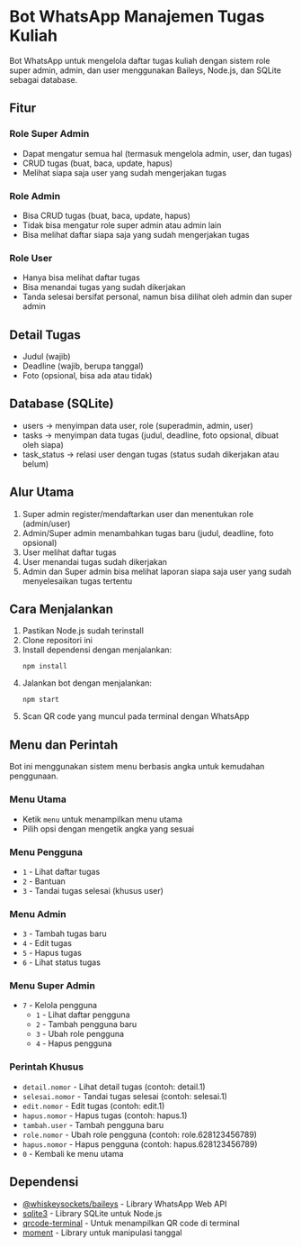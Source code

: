 # Bot WhatsApp Manajemen Tugas Kuliah

Bot WhatsApp untuk mengelola daftar tugas kuliah dengan sistem role super admin, admin, dan user menggunakan Baileys, Node.js, dan SQLite sebagai database.

## Fitur

### Role Super Admin
- Dapat mengatur semua hal (termasuk mengelola admin, user, dan tugas)
- CRUD tugas (buat, baca, update, hapus)
- Melihat siapa saja user yang sudah mengerjakan tugas

### Role Admin
- Bisa CRUD tugas (buat, baca, update, hapus)
- Tidak bisa mengatur role super admin atau admin lain
- Bisa melihat daftar siapa saja yang sudah mengerjakan tugas

### Role User
- Hanya bisa melihat daftar tugas
- Bisa menandai tugas yang sudah dikerjakan
- Tanda selesai bersifat personal, namun bisa dilihat oleh admin dan super admin

## Detail Tugas
- Judul (wajib)
- Deadline (wajib, berupa tanggal)
- Foto (opsional, bisa ada atau tidak)

## Database (SQLite)
- users → menyimpan data user, role (superadmin, admin, user)
- tasks → menyimpan data tugas (judul, deadline, foto opsional, dibuat oleh siapa)
- task_status → relasi user dengan tugas (status sudah dikerjakan atau belum)

## Alur Utama
1. Super admin register/mendaftarkan user dan menentukan role (admin/user)
2. Admin/Super admin menambahkan tugas baru (judul, deadline, foto opsional)
3. User melihat daftar tugas
4. User menandai tugas sudah dikerjakan
5. Admin dan Super admin bisa melihat laporan siapa saja user yang sudah menyelesaikan tugas tertentu

## Cara Menjalankan

1. Pastikan Node.js sudah terinstall
2. Clone repositori ini
3. Install dependensi dengan menjalankan:
   ```
   npm install
   ```
4. Jalankan bot dengan menjalankan:
   ```
   npm start
   ```
5. Scan QR code yang muncul pada terminal dengan WhatsApp

## Menu dan Perintah

Bot ini menggunakan sistem menu berbasis angka untuk kemudahan penggunaan.

### Menu Utama
- Ketik `menu` untuk menampilkan menu utama
- Pilih opsi dengan mengetik angka yang sesuai

### Menu Pengguna
- `1` - Lihat daftar tugas
- `2` - Bantuan
- `3` - Tandai tugas selesai (khusus user)

### Menu Admin
- `3` - Tambah tugas baru
- `4` - Edit tugas
- `5` - Hapus tugas
- `6` - Lihat status tugas

### Menu Super Admin
- `7` - Kelola pengguna
  - `1` - Lihat daftar pengguna
  - `2` - Tambah pengguna baru
  - `3` - Ubah role pengguna
  - `4` - Hapus pengguna

### Perintah Khusus
- `detail.nomor` - Lihat detail tugas (contoh: detail.1)
- `selesai.nomor` - Tandai tugas selesai (contoh: selesai.1)
- `edit.nomor` - Edit tugas (contoh: edit.1)
- `hapus.nomor` - Hapus tugas (contoh: hapus.1)
- `tambah.user` - Tambah pengguna baru
- `role.nomor` - Ubah role pengguna (contoh: role.628123456789)
- `hapus.nomor` - Hapus pengguna (contoh: hapus.628123456789)
- `0` - Kembali ke menu utama

## Dependensi

- [@whiskeysockets/baileys](https://github.com/WhiskeySockets/Baileys) - Library WhatsApp Web API
- [sqlite3](https://www.npmjs.com/package/sqlite3) - Library SQLite untuk Node.js
- [qrcode-terminal](https://www.npmjs.com/package/qrcode-terminal) - Untuk menampilkan QR code di terminal
- [moment](https://www.npmjs.com/package/moment) - Library untuk manipulasi tanggal
